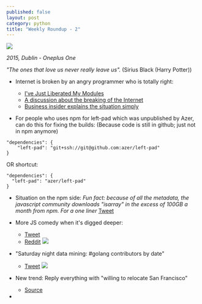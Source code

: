 ```yaml
---
published: false
layout: post
category: python
title: "Weekly Roundup - 2"
---
```



![](https://devdala.files.wordpress.com/2016/03/pano_20140510_212720.jpg)

*2015, Dublin - Oneplus One*

*"The ones that love us never really leave us".*
(Sirius Black (Harry Potter))

* Internet is broken by an angry programmer who is totally right:
  * [I’ve Just Liberated My Modules](https://medium.com/@azerbike/i-ve-just-liberated-my-modules-9045c06be67c#.f0zgycwl7)
  * [A discussion about the breaking of the Internet](https://medium.com/@mproberts/a-discussion-about-the-breaking-of-the-internet-3d4d2a83aa4d#.t0oxvjce2)
  * [Business insider explains the situation simply](http://uk.businessinsider.com/npm-left-pad-controversy-explained-2016-3?r=US&IR=T)
  
* For people who uses npm for left-pad which was unpublished by Azer, can do this for fixing the builds: (Because code is still in github; just not in npm anymore)
```
"dependencies": {
    "left-pad": "git+ssh://git@github.com:azer/left-pad"
}
```
OR shortcut:
```
"dependencies": {
  "left-pad": "azer/left-pad"
}
```

* Situation on the npm side:
*Fun fact: because of all the metadata, the javascript community downloads "isarray" in the excess of 100GB a month from npm. For a one liner*
[Tweet](https://twitter.com/mitsuhiko/status/712624914071728128)

* More JS comedy when it's digged deeper:
  * [Tweet](https://twitter.com/TobyKurien/status/712536641391484929)
  * [Reddit](https://www.reddit.com/r/programming/comments/4bjss2/an_11_line_npm_package_called_leftpad_with_only/)
![](https://pbs.twimg.com/media/CeNwPEsXEAABcPl.jpg)

* "Saturday night data mining: #golang contributors by date"
  * [Tweet](https://twitter.com/davecheney/status/711147776332079104)
![](https://pbs.twimg.com/media/Cd6BIiPUAAABjco.jpg)

* New trend: Reply everything with "willing to relocate San Francisco"
  * [Source](https://twitter.com/search?f=tweets&vertical=default&q=%22willing%20to%20relocate%20to%20san%20francisco%22&src=typd)
  
* 

